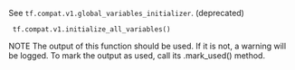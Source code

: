 See `tf.compat.v1.global_variables_initializer`. (deprecated)

```
 tf.compat.v1.initialize_all_variables()
```
NOTE The output of this function should be used. If it is not, a warning will be logged. To mark the output as used, call its .mark_used() method.

